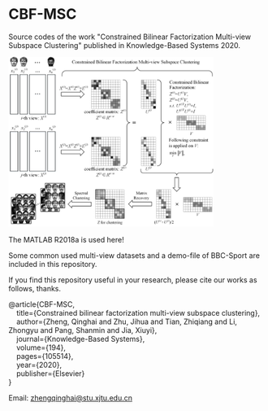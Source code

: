 # CBF-MSC
Source codes of the work "Constrained Bilinear Factorization Multi-view Subspace Clustering" published in Knowledge-Based Systems 2020.

<img src="./CBF-MSC_Framework.png" width="80%">

The MATLAB R2018a is used here!

Some common used multi-view datasets and a demo-file of BBC-Sport are included in this repository.

If you find this repository useful in your research, please cite our works as follows, thanks.

@article\{CBF-MSC,<br/>
      &nbsp;&nbsp;&nbsp;&nbsp;title=\{Constrained bilinear factorization multi-view subspace clustering\},<br/>
      &nbsp;&nbsp;&nbsp;&nbsp;author=\{Zheng, Qinghai and Zhu, Jihua and Tian, Zhiqiang and Li, Zhongyu and Pang, Shanmin and Jia, Xiuyi\},<br/>
      &nbsp;&nbsp;&nbsp;&nbsp;journal=\{Knowledge-Based Systems\},<br/>
      &nbsp;&nbsp;&nbsp;&nbsp;volume=\{194\},<br/>
      &nbsp;&nbsp;&nbsp;&nbsp;pages=\{105514\},<br/>
      &nbsp;&nbsp;&nbsp;&nbsp;year=\{2020\},<br/>
      &nbsp;&nbsp;&nbsp;&nbsp;publisher=\{Elsevier\}<br/>
\}<br/>

Email: zhengqinghai@stu.xjtu.edu.cn


